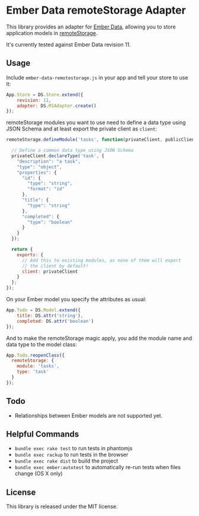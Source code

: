 # Ember Data remoteStorage Adapter

This library provides an adapter for [Ember Data](http://github.com/emberjs/data), allowing you to store application models in [remoteStorage](http://remotestorage.io).

It's currently tested against Ember Data revision 11.

## Usage

Include `ember-data-remotestorage.js` in your app and tell your store to use it:

```javascript
App.Store = DS.Store.extend({
	revision: 11,
	adapter: DS.RSAdapter.create()
});
```

remoteStorage modules you want to use need to define a data type using JSON Schema and at least export the private client as `client`:

```javascript
remoteStorage.defineModule('tasks', function(privateClient, publicClient) {

  // Define a common data type using JSON Schema
  privateClient.declareType('task', {
    "description": "a task",
    "type": "object",
    "properties": {
      "id": {
        "type": "string",
        "format": "id"
      },
      "title": {
        "type": "string"
      },
      "completed": {
        "type": "boolean"
      }
    }
  });

  return {
    exports: {
      // Add this to existing modules, as none of them will export
      // the client by default!
      client: privateClient
    }
  };
});
```

On your Ember model you specify the attributes as usual:

```javascript
App.Todo = DS.Model.extend({
	title: DS.attr('string'),
	completed: DS.attr('boolean')
});
```

And to make the remoteStorage magic apply, you add the module name and data
type to the model class:

```javascript
App.Todo.reopenClass({
  remoteStorage: {
    module: 'tasks',
    type: 'task'
  }
});
```

## Todo

* Relationships between Ember models are not supported yet.

## Helpful Commands

* `bundle exec rake test` to run tests in phantomjs
* `bundle exec rackup` to run tests in the browser
* `bundle exec rake dist` to build the project
* `bundle exec ember:autotest` to automatically re-run tests when files change (OS X only)

## License

This library is released under the MIT license.
